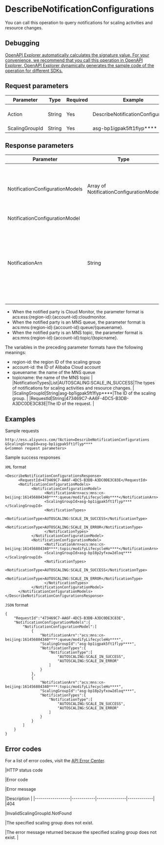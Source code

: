 # DescribeNotificationConfigurations

You can call this operation to query notifications for scaling activities and resource changes.

## Debugging

[OpenAPI Explorer automatically calculates the signature value. For your convenience, we recommend that you call this operation in OpenAPI Explorer. OpenAPI Explorer dynamically generates the sample code of the operation for different SDKs.](https://api.aliyun.com/#product=Ess&api=DescribeNotificationConfigurations&type=RPC&version=2014-08-28)

## Request parameters

|Parameter|Type|Required|Example|Description|
|---------|----|--------|-------|-----------|
|Action|String|Yes|DescribeNotificationConfigurations|The operation that you want to perform. Set the value to DescribeNotificationConfigurations. |
|ScalingGroupId|String|Yes|asg-bp1igpak5ft1flyp\*\*\*\*|The ID of the scaling group. |

## Response parameters

|Parameter|Type|Example|Description|
|---------|----|-------|-----------|
|NotificationConfigurationModels|Array of NotificationConfigurationModel| |Details about the notifications for scaling activities and resource changes. |
|NotificationConfigurationModel| | | |
|NotificationArn|String|acs:mns:cn-beijing:161456884340\*\*\*\*:topic/modifyLifecycleHo\*\*\*\*|The Alibaba Cloud Resource Name \(ARN\) of the notified party. The following list describes the formats of this parameter:

-   When the notified party is Cloud Monitor, the parameter format is acs:ess:\{region-id\}:\{account-id\}:cloudmonitor.
-   When the notified party is an MNS queue, the parameter format is acs:mns:\{region-id\}:\{account-id\}:queue/\{queuename\}.
-   When the notified party is an MNS topic, the parameter format is acs:mns:\{region-id\}:\{account-id\}:topic/\{topicname\}.

The variables in the preceding parameter formats have the following meanings:

-   region-id: the region ID of the scaling group
-   account-id: the ID of Alibaba Cloud account
-   queuename: the name of the MNS queue
-   topicname: the name of the MNS topic |
|NotificationTypes|List|AUTOSCALING:SCALE\_IN\_SUCCESS|The types of notifications for scaling activities and resource changes. |
|ScalingGroupId|String|asg-bp1igpak5ft1flyp\*\*\*\*|The ID of the scaling group. |
|RequestId|String|473469C7-AA6F-4DC5-B3DB-A3DC0DE3C83E|The ID of the request. |

## Examples

Sample requests

```
http://ess.aliyuncs.com/?Action=DescribeNotificationConfigurations
&ScalingGroupId=asg-bp1igpak5ft1flyp****
&<Common request parameters>
```

Sample success responses

`XML` format

```
<DescribeNotificationConfigurationsResponse>
      <RequestId>473469C7-AA6F-4DC5-B3DB-A3DC0DE3C83E</RequestId>
      <NotificationConfigurationModels>
            <NotificationConfigurationModel>
                  <NotificationArn>acs:mns:cn-beijing:161456884340****:queue/modifyLifecycleHo****</NotificationArn>
                  <ScalingGroupId>asg-bp1igpak5ft1flyp****</ScalingGroupId>
                  <NotificationTypes>
                        <NotificationType>AUTOSCALING:SCALE_IN_SUCCESS</NotificationType>
                        <NotificationType>AUTOSCALING:SCALE_IN_ERROR</NotificationType>
                  </NotificationTypes>
            </NotificationConfigurationModel>
            <NotificationConfigurationModel>
                  <NotificationArn>acs:mns:cn-beijing:161456884340****:topic/modifyLifecycleHo****</NotificationArn>
                  <ScalingGroupId>asg-bp18p2yfxow2dloq****</ScalingGroupId>
                  <NotificationTypes>
                        <NotificationType>AUTOSCALING:SCALE_IN_SUCCESS</NotificationType>
                        <NotificationType>AUTOSCALING:SCALE_IN_ERROR</NotificationType>
                  </NotificationTypes>
            </NotificationConfigurationModel>
      </NotificationConfigurationModels>
</DescribeNotificationConfigurationsResponse>
```

`JSON` format

```
{
    "RequestId":"473469C7-AA6F-4DC5-B3DB-A3DC0DE3C83E",
    "NotificationConfigurationModels":{
        "NotificationConfigurationModel":[
            {
                "NotificationArn":"acs:mns:cn-beijing:161456884340****:queue/modifyLifecycleHo****",
                "ScalingGroupId":"asg-bp1igpak5ft1flyp****",
                "NotificationTypes":{
                    "NotificationType":[
                        "AUTOSCALING:SCALE_IN_SUCCESS",
                        "AUTOSCALING:SCALE_IN_ERROR"
                    ]
                }
            },
            {
                "NotificationArn":"acs:mns:cn-beijing:161456884340****:topic/modifyLifecycleHo****",
                "ScalingGroupId":"asg-bp18p2yfxow2dloq****",
                "NotificationTypes":{
                    "NotificationType":[
                        "AUTOSCALING:SCALE_IN_SUCCESS",
                        "AUTOSCALING:SCALE_IN_ERROR"
                    ]
                }
            }
        ]
    }
}
```

## Error codes

For a list of error codes, visit the [API Error Center](https://error-center.alibabacloud.com/status/product/Ess).

|HTTP status code

|Error code

|Error message

|Description |
|------------------|------------|---------------|-------------|
|404

|InvalidScalingGroupId.NotFound

|The specified scaling group does not exist.

|The error message returned because the specified scaling group does not exist. |

